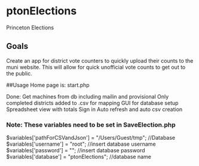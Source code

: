 # ptonElections
Princeton Elections

## Goals

Create an app for district vote counters to quickly upload their counts to the muni website. This will allow for quick unofficial vote counts to get out to the public.

##Usage
Home page is: start.php

Done:
Get machines from db including mailin and provisional
Only completed districts added to .csv for mapping
GUI for database setup
Spreadsheet view with totals
Sign in
Auto refresh and auto csv creation

### Note: These variables need to be set in SaveElection.php
$variables['pathForCSVandJson'] = "/Users/Guest/tmp";
//Database
$variables['username'] = "root"; //insert database username
$variables['password'] = ""; //insert database password
$variables['database'] = "ptonElections"; //database name
